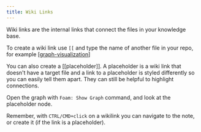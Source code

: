 ```yaml
---
title: Wiki Links
---
```


Wiki links are the internal links that connect the files in your knowledge base.

To create a wiki link use `[[` and type the name of another file in your repo, for example [[graph-visualization]]

You can also create a [[placeholder]].
A placeholder is a wiki link that doesn't have a target file and a link to a placeholder is styled differently so you can easily tell them apart.
They can still be helpful to highlight connections.

Open the graph with `Foam: Show Graph` command, and look at the placeholder node.

Remember, with `CTRL/CMD+click` on a wikilink you can navigate to the note, or create it (if the link is a placeholder).

[//begin]: # "Autogenerated link references for markdown compatibility"
[graph-visualization]: graph-visualization.md "Graph Visualization"
[//end]: # "Autogenerated link references"